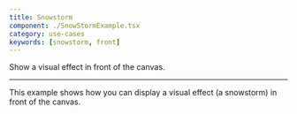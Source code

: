```yaml
---
title: Snowstorm
component: ./SnowStormExample.tsx
category: use-cases
keywords: [snowstorm, front]
---
```


Show a visual effect in front of the canvas.

---

This example shows how you can display a visual effect (a snowstorm) in front of the canvas.
